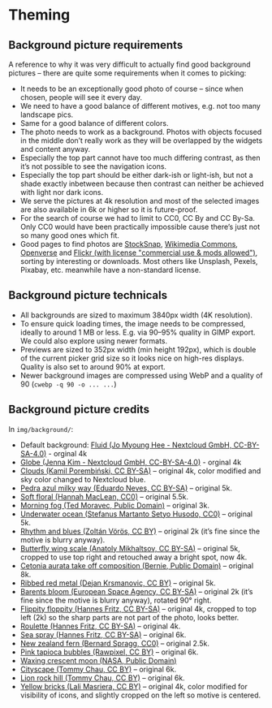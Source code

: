 <!--
  - SPDX-FileCopyrightText: 2023 Nextcloud GmbH and Nextcloud contributors
  - SPDX-License-Identifier: AGPL-3.0-or-later
-->
# Theming

## Background picture requirements

A reference to why it was very difficult to actually find good background pictures – there are quite some requirements when it comes to picking:

- It needs to be an exceptionally good photo of course – since when chosen, people will see it every day.
- We need to have a good balance of different motives, e.g. not too many landscape pics.
- Same for a good balance of different colors.
- The photo needs to work as a background. Photos with objects focused in the middle don’t really work as they will be overlapped by the widgets and content anyway.
- Especially the top part cannot have too much differing contrast, as then it’s not possible to see the navigation icons.
- Especially the top part should be either dark-ish or light-ish, but not a shade exactly inbetween because then contrast can neither be achieved with light nor dark icons.
- We serve the pictures at 4k resolution and most of the selected images are also available in 6k or higher so it is future-proof.
- For the search of course we had to limit to CC0, CC By and CC By-Sa. Only CC0 would have been practically impossible cause there’s just not so many good ones which fit.
- Good pages to find photos are [StockSnap](https://stocksnap.io), [Wikimedia Commons](https://commons.wikimedia.org), [Openverse](https://wordpress.org/openverse/) and [Flickr (with license "commercial use & mods allowed")](https://flickr.com/search/?license=4%2C5%2C9%2C10&text=Nextcloud), sorting by interesting or downloads. Most others like Unsplash, Pexels, Pixabay, etc. meanwhile have a non-standard license.


## Background picture technicals
- All backgrounds are sized to maximum 3840px width (4K resolution).
- To ensure quick loading times, the image needs to be compressed, ideally to around 1 MB or less. E.g. via 90–95% quality in GIMP export. We could also explore using newer formats.
- Previews are sized to 352px width (min height 192px), which is double of the current picker grid size so it looks nice on high-res displays. Quality is also set to around 90% at export.
- Newer background images are compressed using WebP and a quality of 90 (`cwebp -q 90 -o ... ...`)

## Background picture credits

In `img/background/`:

- Default background: [Fluid (Jo Myoung Hee - Nextcloud GmbH, CC-BY-SA-4.0)](https://nextcloud.com/trademarks/) - orginal 4k
- [Globe (Jenna Kim - Nextcloud GmbH, CC-BY-SA-4.0)](https://nextcloud.com/trademarks/) - orginal 4k
- [Clouds (Kamil Porembiński, CC BY-SA)](https://www.flickr.com/photos/paszczak000/8715851521/) – original 4k, color modified and sky color changed to Nextcloud blue.
- [Pedra azul milky way (Eduardo Neves, CC BY-SA)](https://commons.wikimedia.org/wiki/File:Pedra_Azul_Milky_Way.jpg) – original 5k.
- [Soft floral (Hannah MacLean, CC0)](https://stocksnap.io/photo/soft-floral-XOYWCCW5PA) – original 5.5k.
- [Morning fog (Ted Moravec, Public Domain)](https://flickr.com/photos/tmoravec/52392410261) – original 3k.
- [Underwater ocean (Stefanus Martanto Setyo Husodo, CC0)](https://stocksnap.io/photo/underwater-ocean-TJA9LBH4WS) – original 5k.
- [Rhythm and blues (Zoltán Vörös, CC BY)](https://flickr.com/photos/v923z/51634409289/) – original 2k (it’s fine since the motive is blurry anyway).
- [Butterfly wing scale (Anatoly Mikhaltsov, CC BY-SA)](https://commons.wikimedia.org/wiki/File:%D0%A7%D0%B5%D1%88%D1%83%D0%B9%D0%BA%D0%B8_%D0%BA%D1%80%D1%8B%D0%BB%D0%B0_%D0%B1%D0%B0%D0%B1%D0%BE%D1%87%D0%BA%D0%B8.jpg) – original 5k, cropped to use top right and retouched away a bright spot, now 4k.
- [Cetonia aurata take off composition (Bernie, Public Domain)](https://commons.wikimedia.org/wiki/File:Cetonia_aurata_take_off_composition_05172009.jpg) – original 8k.
- [Ribbed red metal (Dejan Krsmanovic, CC BY)](https://www.flickr.com/photos/dejankrsmanovic/42971456774/) – original 5k.
- [Barents bloom (European Space Agency, CC BY-SA)](https://www.esa.int/ESA_Multimedia/Images/2016/08/Barents_bloom) – original 2k (it’s fine since the motive is blurry anyway), rotated 90° right.
- [Flippity floppity (Hannes Fritz, CC BY-SA)](http://hannes.photos/flippity-floppity) – original 4k, cropped to top left (2k) so the sharp parts are not part of the photo, looks better.
- [Roulette (Hannes Fritz, CC BY-SA)](http://hannes.photos/roulette) – original 4k.
- [Sea spray (Hannes Fritz, CC BY-SA)](http://hannes.photos/sea-spray) – original 6k.
- [New zealand fern (Bernard Spragg, CC0)](https://commons.wikimedia.org/wiki/File:NZ_Fern.(Blechnum_chambersii)_(11263534936).jpg) – original 2.5k.
- [Pink tapioca bubbles (Rawpixel, CC BY)](https://www.flickr.com/photos/byrawpixel/27665140298/in/photostream/) – original 6k.
- [Waxing crescent moon (NASA, Public Domain)](https://www.nasa.gov/image-feature/a-waxing-crescent-moon)
- [Cityscape (Tommy Chau, CC BY)](https://www.flickr.com/photos/90975693@N05/16910999368) – original 6k.
- [Lion rock hill (Tommy Chau, CC BY)](https://www.flickr.com/photos/90975693@N05/17136440246) – original 6k.
- [Yellow bricks (Lali Masriera, CC BY)](https://www.flickr.com/photos/visualpanic/3982464447) – original 4k, color modified for visibility of icons, and slightly cropped on the left so motive is centered.
